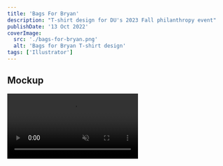 ```yaml
---
title: 'Bags For Bryan'
description: "T-shirt design for DU's 2023 Fall philanthropy event"
publishDate: '13 Oct 2022'
coverImage:
  src: './bags-for-bryan.png'
  alt: 'Bags for Bryan T-shirt design'
tags: ['Illustrator']
---
```


## Mockup

<div class="w-full">
<video id="mockup" class="mx-auto" autoplay loop muted playsinline>
  <source src="https://f004.backblazeb2.com/file/payne-portfolio/bags.mp4" type="video/mp4" />
  Your browser does not support the video tag.
</video>
</div>
